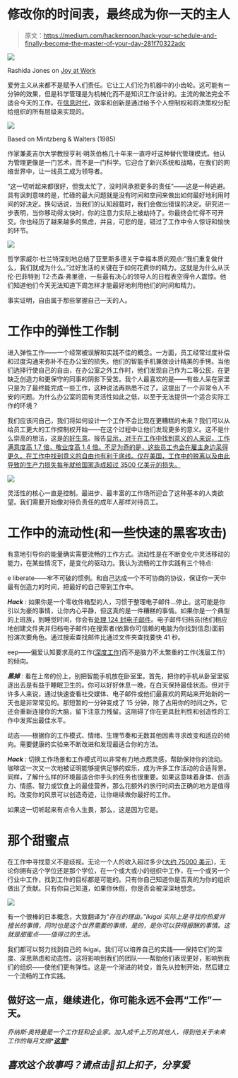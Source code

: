 # 修改你的时间表，最终成为你一天的主人

> 原文：<https://medium.com/hackernoon/hack-your-schedule-and-finally-become-the-master-of-your-day-281f70322adc>

![](img/aedcbab84a9c8fc9ef126be86dbfbcf5.png)

Rashida Jones on [Joy at Work](https://www.wired.com/2015/06/rashida-jones-guide-to-happiness-at-work/)

爱劳主义从来都不是赋予人们责任。它让工人们沦为机器中的小齿轮。这可能有一分钟的效果，但是科学管理是为机械化而不是知识工作设计的。主流的做法完全不适合今天的工作。在[信息时代](https://www.inc.com/benjamin-p-hardy/5-strategies-used-by-the-man-who-invented-the-info.html?cid=search)，效率和创新是通过给予个人控制权和将决策权分配给组织的所有层级来实现的。

![](img/f8b44e2957981cd9cf107794ad34abcc.png)

Based on Mintzberg & Walters (1985)

作家兼麦吉尔大学教授亨利·明茨伯格几十年来一直呼吁这种替代管理模式。他认为管理更像是一门艺术，而不是一门科学。它迎合了新兴系统和战略，在我们的网络世界中，让一线员工成为领导者。

“这一切听起来都很好，但我太忙了，没时间承担更多的责任”——这是一种逃避。具有讽刺意味的是，忙碌的最大问题就是没有时间和空间来做出如何最好地利用时间的好决定。换句话说，当我们的认知超载时，我们会做出错误的决定。研究进一步表明，当你移动得太快时，你的注意力实际上被劫持了。你最终会忙得不可开交。你也经历了越来越多的焦虑，并且，可悲的是，错过了工作中令人惊讶和愉快的环节。

![](img/a5c8f5f96bc2e7fb6e1a161099cc813d.png)

哲学家威尔·杜兰特深刻地总结了亚里斯多德关于幸福本质的观点:“我们重复做什么，我们就成为什么。”过好生活的关键在于如何花费你的精力。这就是为什么从沃伦·巴菲特到 T2·杰森·弗里德，一些最有决心的领导人的日程表空得令人震惊。他们知道他们今天无法知道下周怎样才能最好地利用他们的时间和精力。

事实证明，自由属于那些掌握自己一天的人。

# 工作中的弹性工作制

进入弹性工作——一个经常被误解和实践不佳的概念。一方面，员工经常过度补偿和过度沟通来弥补不在办公室的损失。他们的智能手机兼做设计精美的手铐。当他们选择行使自己的自由，在办公室之外工作时，他们发现自己作为二等公民，在更缺乏创造力和更保守的同事的阴影下受苦。我个人最喜欢的是——有些人呆在家里只是为了最终能完成一些工作，这种说法再熟悉不过了。这提出了一个非常令人不安的问题。为什么办公室的固有灵活性如此之低，以至于无法提供一个适合实际工作的环境？

我们应该问自己，我们将如何设计一个工作不会比现在更糟糕的未来？我们可以从给员工更大的工作控制权开始——在这个过程中让他们发现更多的意义。这不是什么崇高的想法，这是[的好生意](https://www.fastcompany.com/3032126/how-to-find-meaning-during-your-pursuit-of-happiness-at-work)。报告[显示，对于在工作中找到意义的人来说，工作满意度高 1.7 倍，敬业度高 1.4 倍。不足为奇的是，这些员工也会在雇主身边呆得更久。在工作中找到意义的自由也有利于底线。仅在美国，工作中的脱离以及由此导致的生产力损失每年就给国家造成超过 3500 亿美元的损失。](https://www.fastcompany.com/3032126/how-to-find-meaning-during-your-pursuit-of-happiness-at-work)

![](img/2c3c07e4f42c9620def7d562fd114e32.png)

灵活性的核心一直是控制。最进步、最丰富的工作场所迎合了这种基本的人类欲望。我们需要开始像对待负责任的成年人那样对待员工。

# 工作中的流动性(和一些快速的黑客攻击)

有意地引导你的能量确实需要流畅的工作方式。流动性是在不断变化中灵活移动的能力，在某些情况下，是变化的驱动力。我认为流畅的工作实践有三个特点:

e liberate——牢不可破的惯例。和自己达成一个不可协商的协议，保证你一天中最有创造力的时间，把最好的自己带到工作中。

***Hack*** *:* 如果你是一个零收件箱型的人，习惯于整理电子邮件…停止。这可能是你引以为豪的事情，让你内心平静，但这真的是一件糟糕的事情。如果你是一个典型的上班族，到睡觉时间，你会有[处理 124 封电子邮件](http://www.radicati.com/wp/wp-content/uploads/2015/02/Email-Statistics-Report-2015-2019-Executive-Summary.pdf)。电子邮件归档员(他们相应地创建文件夹并归档电子邮件)在搜索者(依靠你可信赖的电脑为你找到信息)面前扮演次要角色。通过搜索查找邮件比通过文件夹查找要快 41 秒。

eep——偏爱认知要求高的工作([深度工作](http://thinkers50.com/blog/work-and-life/deep-vs-shallow-work-cal-newport/))而不是脑力不太繁重的工作(浅层工作)的倾向。

***黑掉*** *:* 看在上帝的份上，别把智能手机放在卧室里。首先，把你的手机从卧室里驱逐出去是有益于睡眠卫生的。你可以好好休息一晚，在白天保持最佳状态。但对于许多人来说，通过快速查看社交媒体、电子邮件或他们最喜欢的网站来开始新的一天也是非常常见的。那短暂的一分钟变成了 15 分钟，除了占用你的时间之外，它还会重新连接你的大脑，留下注意力残留。这阻碍了你在更具批判性和创造性的工作中发挥出最佳水平。

动态——根据你的工作模式、情绪、生理节奏和无数其他因素寻求改变和适应的倾向。需要健康的实验来不断改进和发现最适合你的方法。

***Hack*** *:* 切换工作场景和工作模式可以非常有力地点燃灵感，帮助保持你的流动。咖啡店一次又一次地被证明能够提供足够的娱乐，成为许多工作活动的合适背景。同样，了解什么样的环境最适合你手头的任务也很重要。如果这意味着身体、创造力、情感、智力或饮食上的最佳营养，那么花额外的旅行时间去正确的地方是值得的。改变你的风景可以创造奇迹，让你继续做你最好的工作。

如果这一切听起来有点令人生畏，那么，这是因为它是。

# 那个甜蜜点

在工作中寻找意义不是歧视。无论一个人的收入超过多少([大约 75000 美元](http://content.time.com/time/magazine/article/0,9171,2019628,00.html))，无论你拥有这个学位还是那个学位，在一个或大或小的组织中工作，在一个或另一个行业中工作，找到工作的目标都是可能的。只有你自己知道你是否真的为你的组织做出了贡献。只有你自己知道，如果你休假，你是否会被深深地想念。

![](img/cc44c053d9d8e121f1b26e513006e6f3.png)

有一个很棒的日本概念，大致翻译为“*存在的理由。”Ikigai 实际上是寻找你热爱并擅长的事情，同时也是这个世界需要的事情，是的，是你可以获得报酬的事情。这就是甜蜜点——值得过的生活。*

我们都可以努力找到自己的 Ikigai。我们可以培养自己的实践——保持它们的深度、深思熟虑和动态性。这将影响到我们的团队——帮助他们表现更好，影响到我们的组织——使他们更有弹性。这是一个渐进的转变，首先从控制开始，然后建立一个流畅的工作实践。

## 做好这一点，继续进化，你可能永远不会再“工作”一天。

*乔纳斯·奥特曼是一个工作狂和企业家。加入成千上万的其他人，得到他关于未来工作的每月文摘**[***这里***](https://www.jonasaltman.com/newsletter)*

## *喜欢这个故事吗？请点击👏扣上扣子，分享爱*